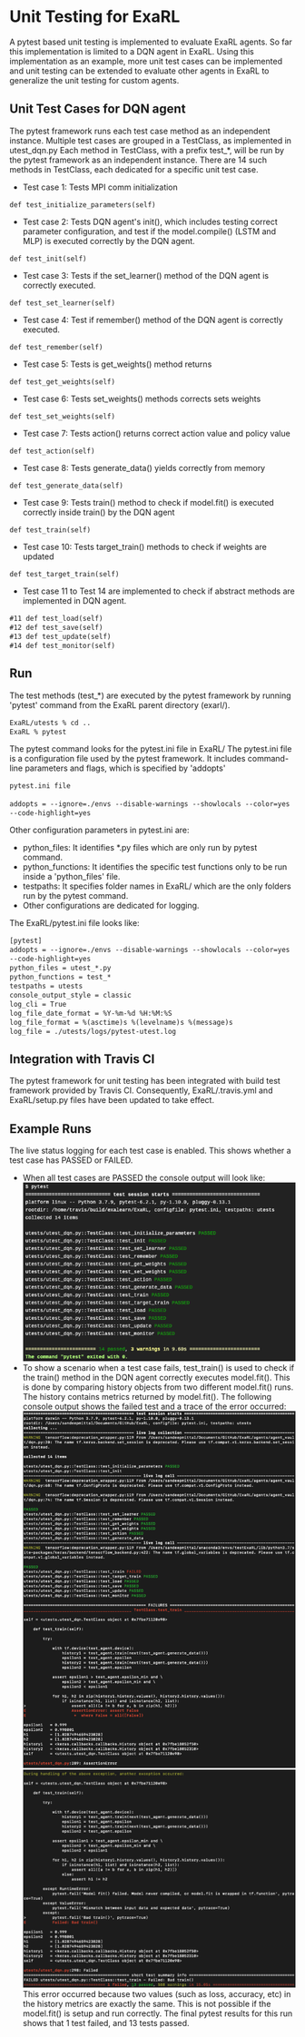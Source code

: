# Unit Testing for ExaRL
A pytest based unit testing is implemented to evaluate ExaRL agents. So far this implementation is limited to a DQN agent in ExaRL.
Using this implementation as an example, more unit test cases can be implemented and  unit testing can be extended to evaluate other agents in ExaRL to generalize the unit testing for custom agents.

## Unit Test Cases for DQN agent
The pytest framework runs each test case method as an independent instance. Multiple test cases are grouped in a TestClass, as implemented in utest_dqn.py
Each method in TestClass, with a prefix test_*, will be run by the pytest framework as an independent instance. There are 14 such methods in TestClass, each dedicated for a specific unit test case.
* Test case 1: Tests MPI comm initialization
```
def test_initialize_parameters(self)
```
* Test case 2: Tests DQN agent's init(), which includes testing correct parameter configuration, and test if the model.compile() (LSTM and MLP) is executed correctly by the DQN agent.
```
def test_init(self)
```
* Test case 3: Tests if the set_learner() method of the DQN agent is correctly executed.
```
def test_set_learner(self)
```
* Test case 4: Test if remember() method of the DQN agent is correctly executed.
```
def test_remember(self)
```
* Test case 5: Tests is get_weights() method returns
```
def test_get_weights(self)
```
* Test case 6: Tests set_weights() methods corrects sets weights
```
def test_set_weights(self)
```
* Test case 7: Tests action() returns correct action value and policy value
```
def test_action(self)
```
* Test case 8: Tests generate_data() yields correctly from memory
```
def test_generate_data(self)
```
* Test case 9: Tests train() method to check if model.fit() is executed correctly inside train() by the DQN agent
```
def test_train(self)
```
* Test case 10: Tests target_train() methods to check if weights are updated
```
def test_target_train(self)
```
* Test case 11 to Test 14 are implemented to check if abstract methods are implemented in DQN agent.
```
#11 def test_load(self)
#12 def test_save(self)
#13 def test_update(self)
#14 def test_monitor(self)
```

## Run
The test methods (test_*) are executed by the pytest framework by running 'pytest' command from the ExaRL parent directory (exarl/).
```
ExaRL/utests % cd ..
ExaRL % pytest
```
The pytest command looks for the pytest.ini file in ExaRL/
The pytest.ini file is a configuration file used by the pytest framework. It includes command-line parameters and flags, which is specified by 'addopts'
```
pytest.ini file

addopts = --ignore=./envs --disable-warnings --showlocals --color=yes --code-highlight=yes
```
Other configuration parameters in pytest.ini are:
* python_files: It identifies *.py files which are only run by pytest command.
* python_functions: It identifies the specific test functions only to be run inside a 'python_files' file.
* testpaths: It specifies folder names in ExaRL/ which are the only folders run by the pytest command.
* Other configurations are dedicated for logging.

The ExaRL/pytest.ini file looks like:
```
[pytest]
addopts = --ignore=./envs --disable-warnings --showlocals --color=yes --code-highlight=yes
python_files = utest_*.py
python_functions = test_*
testpaths = utests
console_output_style = classic
log_cli = True
log_file_date_format = %Y-%m-%d %H:%M:%S
log_file_format = %(asctime)s %(levelname)s %(message)s
log_file = ./utests/logs/pytest-utest.log
```
## Integration with Travis CI
The pytest framework for unit testing has been integrated with build test framework provided by Travis CI. Consequently, ExaRL/.travis.yml and ExaRL/setup.py files have been updated to take effect.

## Example Runs
The live status logging for each test case is enabled. This shows whether a test case has PASSED or FAILED.
* When all test cases are PASSED the console output will look like:
![](allpass.png)
* To show a scenario when a test case fails, test_train() is used to check if the train() method in the DQN agent correctly executes model.fit(). This is done by comparing history objects from two different model.fit() runs. The history contains metrics returned by model.fit().
The following console output shows the failed test and a trace of the error occurred:
![](trainfail1.png)
![](trainfail2.png)
This error occurred because two values (such as loss, accuracy, etc) in the history metrics are exactly the same. This is not possible if the model.fit() is setup and run correctly.
The final pytest results for this run shows that 1 test failed, and 13 tests passed.

